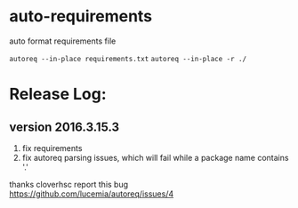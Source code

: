 # auto-requirements

auto format requirements file

`autoreq --in-place requirements.txt`
`autoreq --in-place -r ./`

# Release Log:
## version 2016.3.15.3
1. fix requirements
2. fix autoreq parsing issues, which will fail while a package name contains '.'

thanks cloverhsc report this bug https://github.com/lucemia/autoreq/issues/4
